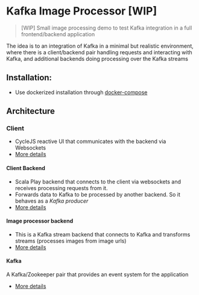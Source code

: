 Kafka Image Processor [WIP]
===========================

> [WIP] Small image processing demo to test Kafka integration in a full frontend/backend application

The idea is to an integration of Kafka in a minimal but realistic environment, where there is a client/backend pair handling requests and interacting with Kafka, 
and additional backends doing processing over the Kafka streams

## Installation:

- Use dockerized installation through [docker-compose](./docker)

## Architecture

### Client

- CycleJS reactive UI that communicates with the backend via Websockets 
- [More details](./ui)

#### Client Backend 

- Scala Play backend that connects to the client via websockets and receives processing requests from it. 
- Forwards data to Kafka to be processed by another backend. So it behaves as a *Kafka producer*
- [More details](./ui-backend)
   
#### Image processor backend

- This is a Kafka stream backend that connects to Kafka and transforms streams (processes images from image urls)
- [More details](./processor)

#### Kafka

A Kafka/Zookeeper pair that provides an event system for the application
- [More details](./docker/kafka)


